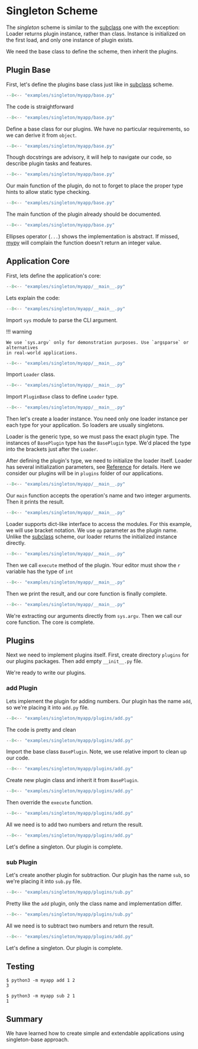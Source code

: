 # Singleton Scheme

The *singleton* scheme is similar to the [subclass](subclass.md) one
with the exception: Loader returns plugin instance, rather than class.
Instance is initialized on the first load, and only one instance of plugin
exists.

We need the base class to define the scheme, then inherit the plugins.

## Plugin Base

First, let's define the plugins base class just like in
[subclass](subclass.md#plugin-base) scheme.

```  py title="base.py" linenums="1"
--8<-- "examples/singleton/myapp/base.py"
```

The code is straightforward

```  py title="base.py" linenums="1" hl_lines="1"
--8<-- "examples/singleton/myapp/base.py"
```

Define a base class for our plugins. We have no particular requirements,
so we can derive it from `object`.

```  py title="base.py" linenums="1" hl_lines="2 3 4"
--8<-- "examples/singleton/myapp/base.py"
```

Though docstrings are advisory, it will help to navigate our code,
so describe plugin tasks and features.

```  py title="base.py" linenums="1" hl_lines="6"
--8<-- "examples/singleton/myapp/base.py"
```

Our main function of the plugin, do not to forget to place the proper type hints to allow
static type checking.

```  py title="base.py" linenums="1" hl_lines="7 8 9"
--8<-- "examples/singleton/myapp/base.py"
```

The main function of the plugin already should be documented.

```  py title="base.py" linenums="1" hl_lines="10"
--8<-- "examples/singleton/myapp/base.py"
```

Ellipses operator (`...`) shows the implementation is abstract. 
If missed, [mypy](https://mypy.readthedocs.io/en/stable/)
will complain the function doesn't return an integer value.

## Application Core
First, lets define the application's core:

``` py title="__main__.py" linenums="1"
--8<-- "examples/singleton/myapp/__main__.py"
```

Lets explain the code:

``` py title="__main__.py" linenums="1" hl_lines="1"
--8<-- "examples/singleton/myapp/__main__.py"
```

Import `sys` module to parse the CLI argument.

!!! warning

    We use `sys.argv` only for demonstration purposes. Use `argsparse` or alternatives
    in real-world applications.

``` py title="__main__.py" linenums="1" hl_lines="2"
--8<-- "examples/singleton/myapp/__main__.py"
```

Import `Loader` class.

``` py title="__main__.py" linenums="1" hl_lines="3"
--8<-- "examples/singleton/myapp/__main__.py"
```

Import `PluginBase` class to define `Loader` type.

``` py title="__main__.py" linenums="1" hl_lines="5"
--8<-- "examples/singleton/myapp/__main__.py"
```

Then let's create a loader instance. You need only one loader instance per each type for your application. So loaders are usually singletons.

Loader is the generic type, so we must pass the exact plugin type. The instances of
`BasePlugin` type has the `BasePlugin` type. We'd placed the type into
the brackets just after the `Loader`.

After defining the plugin's type, we need to initialize the loader itself.
Loader has several initialization parameters, see [Reference](../reference.md#src.gufo_loader.Loader)
for details. Here we consider our plugins will be in `plugins` folder of our applications.

``` py title="__main__.py" linenums="1" hl_lines="8"
--8<-- "examples/singleton/myapp/__main__.py"
```

Our `main` function accepts the operation's name and two integer arguments.
Then it prints the result.

``` py title="__main__.py" linenums="1" hl_lines="9"
--8<-- "examples/singleton/myapp/__main__.py"
```

Loader supports dict-like interface to access the modules. For this example, we will 
use bracket notation. We use `op` parameter as the plugin name.  Unlike the
[subclass](subclass.md) scheme, our loader returns the initialized instance directly.

``` py title="__main__.py" linenums="1" hl_lines="10"
--8<-- "examples/singleton/myapp/__main__.py"
```

Then we call `execute` method of the plugin. Your editor must
show the `r` variable has the type of `int`

``` py title="__main__.py" linenums="1" hl_lines="11"
--8<-- "examples/singleton/myapp/__main__.py"
```

Then we print the result, and our core function is finally complete.

``` py title="__main__.py" linenums="1" hl_lines="14"
--8<-- "examples/singleton/myapp/__main__.py"
```
We're extracting our arguments directly from `sys.argv`.
Then we call our core function. The core is complete.

## Plugins

Next we need to implement plugins itself. First, create
directory `plugins` for our plugins packages.
Then add empty `__init__.py` file. 

We're ready to write our plugins.

### add Plugin

Lets implement the plugin for adding numbers. Our plugin has the name `add`,
so we're placing it into `add.py` file.

``` py title="plugins/add.py" linenums="1"
--8<-- "examples/singleton/myapp/plugins/add.py"
```

The code is pretty and clean

``` py title="plugins/add.py" linenums="1" hl_lines="1"
--8<-- "examples/singleton/myapp/plugins/add.py"
```
Import the base class `BasePlugin`. Note, we use relative import to clean up our code.

``` py title="plugins/add.py" linenums="1" hl_lines="4"
--8<-- "examples/singleton/myapp/plugins/add.py"
```
Create new plugin class and inherit it from `BasePlugin`.

``` py title="plugins/add.py" linenums="1" hl_lines="5"
--8<-- "examples/singleton/myapp/plugins/add.py"
```
Then override the `execute` function.

``` py title="plugins/add.py" linenums="1" hl_lines="6"
--8<-- "examples/singleton/myapp/plugins/add.py"
```

All we need is to add two numbers and return the result.

``` py title="plugins/add.py" linenums="1" hl_lines="9"
--8<-- "examples/singleton/myapp/plugins/add.py"
```

Let's define a singleton. Our plugin is complete.

### sub Plugin

Let's create another plugin for subtraction.
Our plugin has the name `sub`, so we're placing it into `sub.py` file.

``` py title="plugins/sub.py" linenums="1"
--8<-- "examples/singleton/myapp/plugins/sub.py"
```

Pretty like the `add` plugin, only the class name and implementation differ.

``` py title="plugins/sub.py" linenums="1" hl_lines="6"
--8<-- "examples/singleton/myapp/plugins/sub.py"
```
All we need is to subtract two numbers and return the result.

``` py title="plugins/sub.py" linenums="1" hl_lines="9"
--8<-- "examples/singleton/myapp/plugins/add.py"
```

Let's define a singleton. Our plugin is complete.

## Testing

```
$ python3 -m myapp add 1 2
3
```

```
$ python3 -m myapp sub 2 1
1
```

## Summary

We have learned how to create simple and extendable applications using singleton-base
approach.
